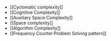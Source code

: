 -  [[Cyclomatic complexity]]
- [[Cognitive Complexity]]
- [[Auxiliary Space Complexity]]
- [[Space complexity]]
- [[Algorithm Complexity]]
- [[Frequency Counter Problem Solving pattern]]